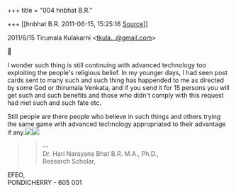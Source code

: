 +++
title = "004 hnbhat B.R."

+++
[[hnbhat B.R.	2011-06-15, 15:25:16 [Source](https://groups.google.com/g/bvparishat/c/yvCqjXMDP1s)]]



  
  

2011/6/15 Tirumala Kulakarni \<[tkula...@gmail.com]()\>



I wonder such thing is still continuing with advanced technology too exploiting the people's religious belief. In my younger days, I had seen post cards sent to many such and such thing has happended to me as directed by some God or thirumala Venkata, and if you send it for 15 persons you will get such and such benefits and those who didn't comply with this request had met such and such fate etc.



Still people are there people who believe in such things and others trying the same game with advanced technology appropriated to their advantage if any.![](https://groups.google.com/group/bvparishat/attach/388779c723e3f3a3/338.gif?part=0.1)![](https://groups.google.com/group/bvparishat/attach/388779c723e3f3a3/32B.gif?part=0.2)





> 
> > 
> > --  
> Dr. Hari Narayana Bhat B.R. M.A., Ph.D.,  
> Research Scholar,  
> > 
> > 

EFEO,  
PONDICHERRY - 605 001

  

  

